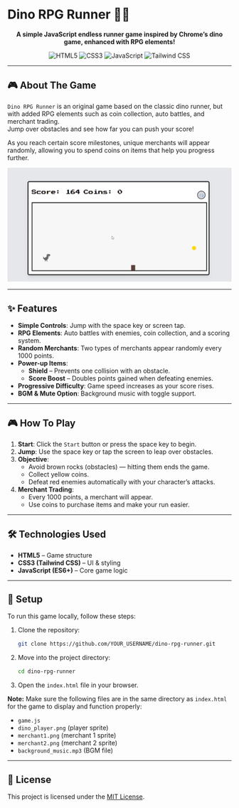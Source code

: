 # Dino RPG Runner 🦖✨

<div align="center">

</div>

<p align="center">
  <strong>A simple JavaScript endless runner game inspired by Chrome’s dino game, enhanced with RPG elements!</strong>
</p>

<p align="center">
  <img src="https://img.shields.io/badge/HTML5-E34F26?style=for-the-badge&logo=html5&logoColor=white" alt="HTML5">
  <img src="https://img.shields.io/badge/CSS3-1572B6?style=for-the-badge&logo=css3&logoColor=white" alt="CSS3">
  <img src="https://img.shields.io/badge/JavaScript-F7DF1E?style=for-the-badge&logo=javascript&logoColor=black" alt="JavaScript">
  <img src="https://img.shields.io/badge/Tailwind_CSS-38B2AC?style=for-the-badge&logo=tailwind-css&logoColor=white" alt="Tailwind CSS">
</p>

---

## 🎮 About The Game

`Dino RPG Runner` is an original game based on the classic dino runner, but with added RPG elements such as coin collection, auto battles, and merchant trading.  
Jump over obstacles and see how far you can push your score!


As you reach certain score milestones, unique merchants will appear randomly, allowing you to spend coins on items that help you progress further.

<div align="center">
  <img src="images/dino_screenshot.jpg" alt="Push-up Counter Screenshot">
</div>

---

## ✨ Features

* **Simple Controls**: Jump with the space key or screen tap.  
* **RPG Elements**: Auto battles with enemies, coin collection, and a scoring system.  
* **Random Merchants**: Two types of merchants appear randomly every 1000 points.  
* **Power-up Items**:  
  * **Shield** – Prevents one collision with an obstacle.  
  * **Score Boost** – Doubles points gained when defeating enemies.  
* **Progressive Difficulty**: Game speed increases as your score rises.  
* **BGM & Mute Option**: Background music with toggle support.  

---

## 🎮 How To Play

1. **Start**: Click the `Start` button or press the space key to begin.  
2. **Jump**: Use the space key or tap the screen to leap over obstacles.  
3. **Objective**:  
   * Avoid brown rocks (obstacles) — hitting them ends the game.  
   * Collect yellow coins.  
   * Defeat red enemies automatically with your character’s attacks.  
4. **Merchant Trading**:  
   * Every 1000 points, a merchant will appear.  
   * Use coins to purchase items and make your run easier.  

---

## 🛠️ Technologies Used

* **HTML5** – Game structure  
* **CSS3 (Tailwind CSS)** – UI & styling  
* **JavaScript (ES6+)** – Core game logic  

---

## 🚀 Setup

To run this game locally, follow these steps:

1. Clone the repository:
    ```sh
    git clone https://github.com/YOUR_USERNAME/dino-rpg-runner.git
    ```
2. Move into the project directory:
    ```sh
    cd dino-rpg-runner
    ```
3. Open the `index.html` file in your browser.

**Note:** Make sure the following files are in the same directory as `index.html` for the game to display and function properly:
* `game.js`  
* `dino_player.png` (player sprite)  
* `merchant1.png` (merchant 1 sprite)  
* `merchant2.png` (merchant 2 sprite)  
* `background_music.mp3` (BGM file)  

---

## 📜 License

This project is licensed under the [MIT License](https://opensource.org/licenses/MIT).


